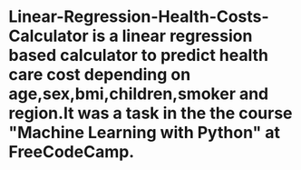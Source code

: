 # Linear-Regression-Health-Costs-Calculator is a linear regression based calculator to predict health care cost depending on age,sex,bmi,children,smoker and region.It was a task in the the course "Machine Learning with Python" at FreeCodeCamp.
